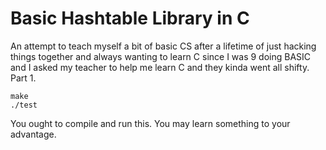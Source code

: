 # Basic Hashtable Library in C

An attempt to teach myself a bit of basic CS after a lifetime of just hacking things together and always wanting to learn C since I was 9 doing BASIC and I asked my teacher to help me learn C and they kinda went all shifty. Part 1.

```
make
./test
```

You ought to compile and run this. You may learn something to your advantage.
